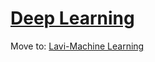 [Deep Learning](https://en.wikipedia.org/wiki/Deep_learning)
======

Move to: [Lavi-Machine Learning](https://github.com/LAVI-USP/Machine-Learning/tree/master/Deep%20Learning)



